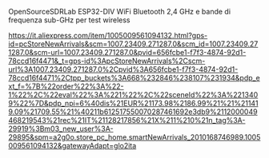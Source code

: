 OpenSourceSDRLab ESP32-DIV WiFi Bluetooth 2,4 GHz e bande di frequenza sub-GHz per test wireless


https://it.aliexpress.com/item/1005009561094132.html?gps-id=pcStoreNewArrivals&scm=1007.23409.271287.0&scm_id=1007.23409.271287.0&scm-url=1007.23409.271287.0&pvid=656fcbe1-f7f3-4874-92d1-78ccd16f4471&_t=gps-id%3ApcStoreNewArrivals%2Cscm-url%3A1007.23409.271287.0%2Cpvid%3A656fcbe1-f7f3-4874-92d1-78ccd16f4471%2Ctpp_buckets%3A668%232846%238107%231934&pdp_ext_f=%7B%22order%22%3A%22-1%22%2C%22eval%22%3A%221%22%2C%22sceneId%22%3A%2213409%22%7D&pdp_npi=6%40dis%21EUR%21173.98%2186.99%21%21%211419.09%21709.55%21%40211b612517550070287461692e3db9%2112000049468219543%21rec%21IT%21128217856%21X%211%210%21n_tag%3A-29919%3Bm03_new_user%3A-29895&spm=a2g0o.store_pc_home.smartNewArrivals_2010168746989.1005009561094132&gatewayAdapt=glo2ita
